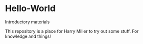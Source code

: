 # Hello-World
Introductory materials

This repository is a place for Harry Miller to try out some stuff. For knowledge and things!
